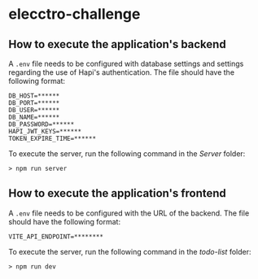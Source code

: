 # elecctro-challenge

## How to execute the application's backend

A `.env` file needs to be configured with database settings and settings regarding the use of Hapi's authentication. The file should have the following format:
```
DB_HOST=******
DB_PORT=******
DB_USER=******
DB_NAME=******
DB_PASSWORD=******
HAPI_JWT_KEYS=******
TOKEN_EXPIRE_TIME=******
```

To execute the server, run the following command in the *Server* folder:

`> npm run server`

## How to execute the application's frontend

A `.env` file needs to be configured with the URL of the backend. The file should have the following format:
```
VITE_API_ENDPOINT=********
```

To execute the server, run the following command in the *todo-list* folder:

`> npm run dev`